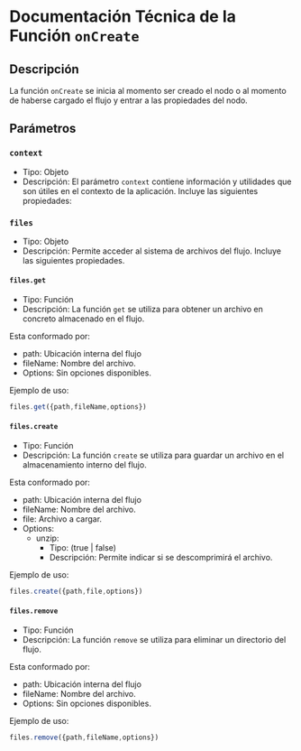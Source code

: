 # Documentación Técnica de la Función `onCreate`

## Descripción
La función `onCreate` se inicia al momento ser creado el nodo o al momento de haberse cargado el flujo y entrar a las propiedades del nodo.

## Parámetros


### `context`
- Tipo: Objeto
- Descripción: El parámetro `context` contiene información y utilidades que son útiles en el contexto de la aplicación. Incluye las siguientes propiedades:

### `files`
- Tipo: Objeto
- Descripción: Permite acceder al sistema de archivos del flujo. Incluye las siguientes propiedades.

#### `files.get`
- Tipo: Función
- Descripción: La función `get` se utiliza para obtener un archivo en concreto almacenado en el flujo.

Esta conformado por:
- path: Ubicación interna del flujo
- fileName: Nombre del archivo.
- Options: Sin opciones disponibles.

Ejemplo de uso:
```javascript
files.get({path,fileName,options})
```

#### `files.create`
- Tipo: Función
- Descripción: La función `create` se utiliza para guardar un archivo en el almacenamiento interno del flujo.

Esta conformado por:
- path: Ubicación interna del flujo
- fileName: Nombre del archivo.
- file: Archivo a cargar.
- Options:
  - unzip: 
    - Tipo: (true | false)
    - Descripción: Permite indicar si se descomprimirá el archivo.

Ejemplo de uso:
```javascript
files.create({path,file,options})
```

#### `files.remove`
- Tipo: Función
- Descripción: La función `remove` se utiliza para eliminar un directorio del flujo.

Esta conformado por:
- path: Ubicación interna del flujo
- fileName: Nombre del archivo.
- Options: Sin opciones disponibles.

Ejemplo de uso:
```javascript
files.remove({path,fileName,options})
```